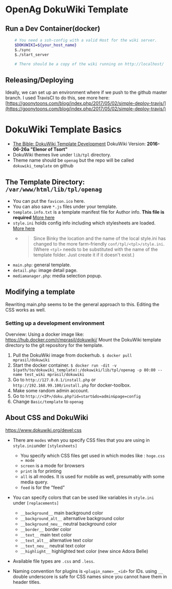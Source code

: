 # OpenAg DokuWiki Template

## Run a Dev Container(docker)

```bash
	# You need a ssh-config with a valid Host for the wiki server.
	$DOKUWIKI=${your_host_name}
	$./sync
	$./start_server

	# There should be a copy of the wiki running on http://localhost/
```

## Releasing/Deploying

Ideally, we can set up an environment where if we push to the github master branch.
I used TravisCI to do this, see more here: [https://goonytoons.com/blog/index.php/2017/05/02/simple-deploy-travis/](https://goonytoons.com/blog/index.php/2017/05/02/simple-deploy-travis/)

# DokuWiki Template Basics

- [The Bible: DokuWiki Template Development](https://www.dokuwiki.org/devel:templates)
DokuWiki Version: __2016-06-26a "Elenor of Tsort"__
- DokuWiki themes live under `lib/tpl` directory.
- Theme name should be `openag` but the repo will be called `dokuwiki_template` on github

## The Template Directory: `/var/www/html/lib/tpl/openag`

- You can put the `favicon.ico` here.
- You can also save `*.js` files under your template.
- `template.info.txt` is a template manifest file for Author info. __This file is required__ [More here](https://www.dokuwiki.org/devel:template_info)
- `style.ini` holds config info including which stylesheets are loaded. [More here](https://www.dokuwiki.org/devel:style.ini)
	- >Since Binky the location and the name of the local style.ini has changed to the more farm-friendly `conf/tpl/<tpl>/style.ini`. (Where `<tpl>` needs to be substituted with the name of the template folder. Just create it if it doesn't exist.)
- `main.php`: general template.
- `detail.php`: image detail page.
- `mediamanager.php`: media selection popup.

## Modifying a template

Rewriting main.php seems to be the general approach to this. Editing the CSS works as well.

### Setting up a development environment

Overview:
Using a docker image like: https://hub.docker.com/r/mprasil/dokuwiki/
Mount the DokuWiki template directory to the git repository for the template.

1. Pull the DokuWiki image from dockerhub. `$ docker pull mprasil/dokuwiki`
1. Start the docker container. `$ docker run -dit -v $(path/to/dokuwiki_template):/dokuwiki/lib/tpl/openag -p 80:80 --name test_wiki mprasil/dokuwiki`
1. Go to `http://127.0.0.1/install.php` or `http://192.168.99.100/install.php` for docker-toolbox.
1. Make some random admin account.
1. Go to `http://<IP>/doku.php?id=start&do=admin&page=config`
1. Change `Basic/template` to `openag`

## About CSS and DokuWiki

https://www.dokuwiki.org/devel:css

- There are `modes` when you specify CSS files that you are using in `style.ini`under `[stylesheets]`
	- You specify which CSS files get used in which modes like : `hoge.css = mode`
	- `screen` is a mode for browsers
	- `print` is for printing
	- `all` is all modes. It is used for mobile as well, presumably with some media query.
	- `feed` is for the "feed"
- You can specify colors that can be used like variables in `style.ini` under `[replacements]`
	- `__background__`	main background color
	- `__background_alt__`	alternative background color
	- `__background_neu__`	neutral background color
	- `__border__`	border color
	- `__text__` main text color
	- `__text_alt__`	alternative text color
	- `__text_neu__`	neutral text color
	- `__highlight__`	highlighted text color (new since Adora Belle)

- Available file types are `.css` and `.less`.
- Naming convention for plugins is `<plugin_name>__<id>` for IDs. using `__` double underscore is safe for CSS names since you cannot have them in header titles.
